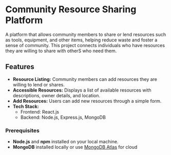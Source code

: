 # Community Resource Sharing Platform
A platform that allows community members to share or lend resources such as tools, equipment, and other items, helping reduce waste and foster a sense of community. This project connects individuals who have resources they are willing to share with otherS who need them.

## Features
- **Resource Listing:** Community members can add resources they are willing to lend or shares.
- **Accessible Resources:** Displays a list of available resources with descriptions, owner details, and location.
- **Add Resources:** Users can add new resources through a simple form.
- **Tech Stack:**
  - Frontend: React.js
  - Backend: Node.js, Express.js, MongoDB
    
### Prerequisites
- **Node.js** and **npm** installed on your local machine.
- **MongoDB** installed locally or use [MongoDB Atlas](https://www.mongodb.com/cloud/atlas) for cloud
